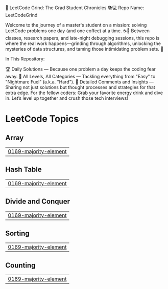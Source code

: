 🧠 LeetCode Grind: The Grad Student Chronicles 📚💻
Repo Name: LeetCodeGrind

Welcome to the journey of a master's student on a mission: solving LeetCode problems one day (and one coffee) at a time. ☕️💼 Between classes, research papers, and late-night debugging sessions, this repo is where the real work happens—grinding through algorithms, unlocking the mysteries of data structures, and taming those intimidating problem sets. 🚀

In This Repository:

🏆 Daily Solutions — Because one problem a day keeps the coding fear away.
💪 All Levels, All Categories — Tackling everything from "Easy" to "Nightmare Fuel" (a.k.a. "Hard").
🎯 Detailed Comments and Insights — Sharing not just solutions but thought processes and strategies for that extra edge.
For the fellow coders: Grab your favorite energy drink and dive in. Let’s level up together and crush those tech interviews!

<!---LeetCode Topics Start-->
# LeetCode Topics
## Array
|  |
| ------- |
| [0169-majority-element](https://github.com/ameyrane98/LeetCodeGrind/tree/master/0169-majority-element) |
## Hash Table
|  |
| ------- |
| [0169-majority-element](https://github.com/ameyrane98/LeetCodeGrind/tree/master/0169-majority-element) |
## Divide and Conquer
|  |
| ------- |
| [0169-majority-element](https://github.com/ameyrane98/LeetCodeGrind/tree/master/0169-majority-element) |
## Sorting
|  |
| ------- |
| [0169-majority-element](https://github.com/ameyrane98/LeetCodeGrind/tree/master/0169-majority-element) |
## Counting
|  |
| ------- |
| [0169-majority-element](https://github.com/ameyrane98/LeetCodeGrind/tree/master/0169-majority-element) |
<!---LeetCode Topics End-->